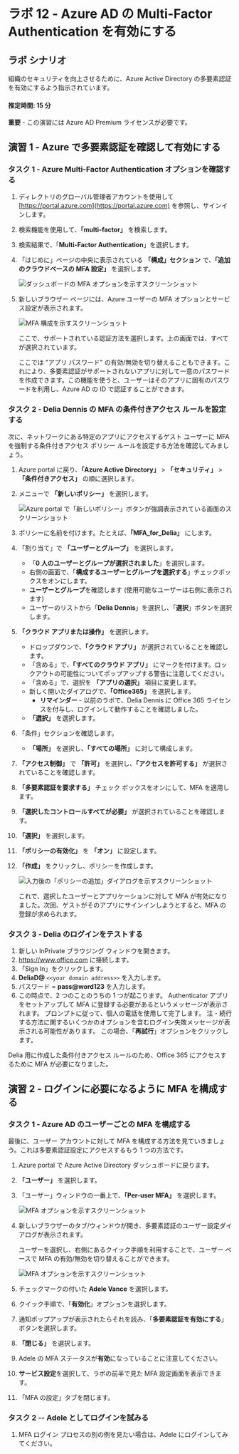 ﻿---
lab:
    title: '12 - Azure AD の Multi-Factor Authentication を有効にする'
    learning path: '02'
    module: 'モジュール 01 - Azure Multi-Factor Authentication の計画と管理を行う'
---

# ラボ 12 - Azure AD の Multi-Factor Authentication を有効にする

## ラボ シナリオ

組織のセキュリティを向上させるために、Azure Active Directory の多要素認証を有効にするよう指示されています。

#### 推定時間: 15 分

**重要** - この演習には Azure AD Premium ライセンスが必要です。

## 演習 1 - Azure で多要素認証を確認して有効にする

### タスク 1 - Azure Multi-Factor Authentication オプションを確認する

1. ディレクトリのグローバル管理者アカウントを使用して [https://portal.azure.com](https://portal.azure.com) を参照し、サインインします。

2. 検索機能を使用して、**「multi-factor」** を検索します。

3. 検索結果で、「**Multi-Factor Authentication**」を選択します。

4. 「はじめに」ページの中央に表示されている **「構成」セクション** で、**「追加のクラウドベースの MFA 設定」** を選択します。

    ![ダッシュボードの MFA オプションを示すスクリーンショット](./media/lp2-mod1-set-additional-mfa-settings.png)

5. 新しいブラウザー ページには、Azure ユーザーの MFA オプションとサービス設定が表示されます。

    ![MFA 構成を示すスクリーンショット](./media/lp2-mod1-mfa-settings.png)

    ここで、サポートされている認証方法を選択します。上の画面では、すべてが選択されています。

    ここでは "アプリ パスワード" の有効/無効を切り替えることもできます。これにより、多要素認証がサポートされないアプリに対して一意のパスワードを作成できます。この機能を使うと、ユーザーはそのアプリに固有のパスワードを利用し、Azure AD の ID で認証することができます。

### タスク 2 - Delia Dennis の MFA の条件付きアクセス ルールを設定する

次に、ネットワークにある特定のアプリにアクセスするゲスト ユーザーに MFA を強制する条件付きアクセス ポリシー ルールを設定する方法を確認してみましょう。

1. Azure portal に戻り、**「Azure Active Directory」** > **「セキュリティ」** > **「条件付きアクセス」** の順に選択します。

2. メニューで **「新しいポリシー」** を選択します。

    ![Azure portal で「新しいポリシー」ボタンが強調表示されている画面のスクリーンショット](./media/lp2-mod1-azure-ad-conditional-access-policy.png)

3. ポリシーに名前を付けます。たとえば、**「MFA_for_Delia」** にします。

4. 「割り当て」で **「ユーザーとグループ」** を選択します。

    - 「**0 人のユーザーとグループが選択されました**」を選択します。  
    - 右側の画面で、「**構成するユーザーとグループを選択する**」チェックボックスをオンにします。
    - **ユーザーとグループ**を確認します (使用可能なユーザーは右側に表示されます)
    - ユーザーのリストから「**Delia Dennis**」を選択し、「**選択**」ボタンを選択します。

5. **「クラウド アプリまたは操作」** を選択します。

    - ドロップダウンで、**「クラウド アプリ」** が選択されていることを確認します。
    - 「含める」で、**「すべてのクラウド アプリ」** にマークを付けます。ロックアウトの可能性についてポップアップする警告に注意してください。 
    - 「含める」で、選択を **「アプリの選択」** 項目に変更します。
    - 新しく開いたダイアログで、**「Office365」** を選択します。
        - **リマインダー** - 以前のラボで、Delia Dennis に Office 365 ライセンスを付与し、ログインして動作することを確認しました。
    - **「選択」** を選択します。

6. 「条件」セクションを確認します。

    - **「場所」** を選択し、**「すべての場所」** に対して構成します。

7. **「アクセス制御」** で **「許可」** を選択し、**「アクセスを許可する」** が選択されていることを確認します。

8. **「多要素認証を要求する」** チェック ボックスをオンにして、MFA を適用します。

9. **「選択したコントロールすべてが必要」** が選択されていることを確認します。

10. **「選択」** を選択します。

11. **「ポリシーの有効化」** を **「オン」** に設定します。

12. **「作成」** をクリックし、ポリシーを作成します。

    ![入力後の「ポリシーの追加」ダイアログを示すスクリーンショット](./media/lp2-mod1-conditional-access-new-policy-complete.png)

    これで、選択したユーザーとアプリケーションに対して MFA が有効になりました。次回、ゲストがそのアプリにサインインしようとすると、MFA の登録が求められます。

### タスク 3 - Delia のログインをテストする

1. 新しい InPrivate ブラウジング ウィンドウを開きます。
2. https://www.office.com に接続します。
3. 「Sign In」をクリックします。
4. **DeliaD@** `<<your domain address>>` を入力します。
5. パスワード = **pass@word123** を入力します。
6. この時点で、2 つのことのうちの 1 つが起こります。  Authenticator アプリをセットアップして MFA に登録する必要があるというメッセージが表示されます。  プロンプトに従って、個人の電話を使用して完了します。  注 - 続行する方法に関するいくつかのオプションを含むログイン失敗メッセージが表示される可能性があります。  この場合、「**再試行**」オプションをクリックします。

Delia 用に作成した条件付きアクセス ルールのため、Office 365 にアクセスするために MFA が必要になりました。

## 演習 2 - ログインに必要になるように MFA を構成する

### タスク 1 - Azure AD のユーザーごとの MFA を構成する

最後に、ユーザー アカウントに対して MFA を構成する方法を見ていきましょう。これは多要素認証設定にアクセスするもう 1 つの方法です。    

1. Azure portal で Azure Active Directory ダッシュボードに戻ります。

2. **「ユーザー」** を選択します。

3. 「ユーザー」ウィンドウの一番上で、**「Per-user MFA」** を選択します。

    ![MFA オプションを示すスクリーンショット](./media/lp2-mod1-users-mfa.png)

4. 新しいブラウザーのタブ/ウィンドウが開き、多要素認証のユーザー設定ダイアログが表示されます。

    ユーザーを選択し、右側にあるクイック手順を利用することで、ユーザー ベースで MFA の有効/無効を切り替えることができます。

    ![MFA オプションを示すスクリーンショット](./media/lp2-mod1-mfa-service-settings-and-users.png)

5. チェックマークの付いた **Adele Vance** を選択します。
6. クイック手順で、「**有効化**」オプションを選択します。
7. 通知ポップアップが表示されたらそれを読み、「**多要素認証を有効にする**」ボタンを選択します。
8. **「閉じる」** を選択します。
9. Adele の MFA ステータスが**有効**になっていることに注意してください。
10. **サービス設定**を選択して、ラボの前半で見た MFA 設定画面を表示できます。
11. 「MFA の設定」タブを閉じます。

### タスク 2 -- Adele としてログインを試みる

1. MFA ログイン プロセスの別の例を見たい場合は、Adele にログインしてみてください。
